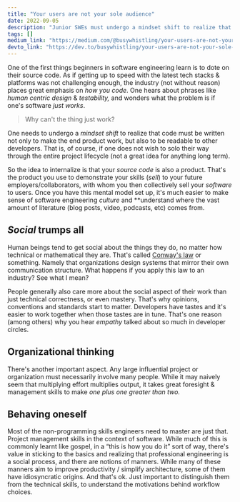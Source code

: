 ```yaml
---
title: "Your users are not your sole audience"
date: 2022-09-05
description: "Junior SWEs must undergo a mindset shift to realize that code must be written not only to make the end product work, but also to be readable to other developers. That is, source code is also a product, to demo skills to future employers/collaborators."
tags: []
medium_link: "https://medium.com/@busywhistling/your-users-are-not-your-sole-audience-b4248dbe44f4"
devto_link: "https://dev.to/busywhistling/your-users-are-not-your-sole-audience-3hm0"
---
```


One of the first things beginners in software engineering learn is to dote on
their source code. As if getting up to speed with the latest tech stacks &
platforms was not challenging enough, the industry (not without reason) places
great emphasis on *how you code*. One hears about phrases like *human centric
design* & *testability,* and wonders what the problem is if one's software *just
works*. 

> Why can't the thing just work?
> 

One needs to undergo a *mindset shift* to realize that code must be written not
only to make the end product work, but also to be readable to other developers.
That is, of course, if one does not wish to solo their way through the entire
project lifecycle (not a great idea for anything long term). 

So the idea to internalize is that your *source code* is also a product. That's
the product you use to demonstrate your skills (*sell*) to your future
employers/collaborators, with whom you then collectively sell your *software* to
users. Once you have this mental model set up, it's much easier to make sense of
software engineering *culture* and **understand where the vast amount of
literature (blog posts, video, podcasts, etc) comes from.

## *Social* trumps all

Human beings tend to get social about the things they do, no matter how
technical or mathematical they are. That's called [Conway's
law](https://en.wikipedia.org/wiki/Conway%27s_law) or something. Namely that
organizations design systems that mirror their own communication structure. What
happens if you apply this law to an industry? See what I mean?

People generally also care more about the social aspect of their work than just
technical correctness, or even mastery. That's why opinions, conventions and
standards start to matter. Developers have tastes and it's easier to work
together when those tastes are in tune. That's one reason (among others) why you
hear *empathy* talked about so much in developer circles.

## Organizational thinking 

There's another important aspect. Any large influential project or organization
must necessarily involve many people. While it may naively seem that multiplying
effort multiplies output, it takes great foresight & management skills to make
*one plus one greater than two.*

## Behaving oneself

Most of the non-programming skills engineers need to master are just that.
Project management skills in the context of software. While much of this is
commonly learnt like gospel, in a “this is how you do it” sort of way, there's
value in sticking to the basics and realizing that professional engineering is a
social process, and there are notions of manners. While many of these manners
aim to improve productivity / simplify architecture, some of them have
idiosyncratic origins. And that's ok. Just important to distinguish them from
the technical skills, to understand the motivations behind workflow choices.